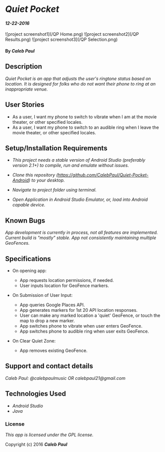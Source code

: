 # _Quiet Pocket_

#### _12-22-2016_
![project screenshot1](/QP Home.png)
![project screenshot2](/QP Results.png)
![project screenshot3](/QP Selection.png)
#### By _**Caleb Paul**_

## Description

_Quiet Pocket is an app that adjusts the user's ringtone status based on location._
_It is designed for folks who do not want their phone to ring at an inappropriate venue._

## User Stories
* As a user, I want my phone to switch to vibrate when I am at the movie theater, or other specified locales.
* As a user, I want my phone to switch to an audible ring when I leave the movie theater, or other specified locales.

## Setup/Installation Requirements

* _This project needs a stable version of Android Studio (preferably version 2.1+) to compile, run and emulate without issues._

* _Clone this repository (https://github.com/CalebPaul/Quiet-Pocket-Android) to your desktop._
* _Navigate to project folder using terminal._
* _Open Application in Android Studio Emulator, or, load into Android capable device._


## Known Bugs

_App development is currently in process, not all features are implemented.  Current build is "mostly" stable._
_App not consistently maintaining multiple GeoFences._

## Specifications
* On opening app:
    - App requests location permissions, if needed.
    - User inputs location for GeoFence markers.

* On Submission of User Input:
    - App queries Google Places API.
    - App generates markers for 1st 20 API location responses.
    - User can make any marked location a 'quiet' GeoFence, or touch the map to drop a new marker.
    - App switches phone to vibrate when user enters GeoFence. 
    - App switches phone to audible ring when user exits GeoFence. 
        
* On Clear Quiet Zone:
    - App removes existing GeoFence.


## Support and contact details

_Caleb Paul: @calebpaulmusic OR calebpaul21@gmail.com_


## Technologies Used

* _Android Studio_
* _Java_


### License
*This app is licensed under the GPL license.*

Copyright (c) 2016 **_Caleb Paul_**
